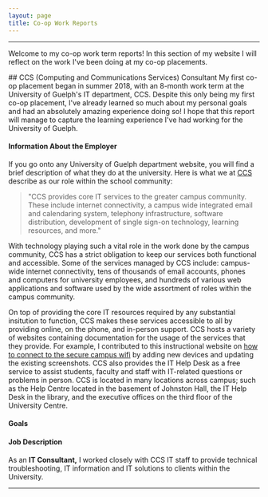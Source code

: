 ```yaml
---
layout: page
title: Co-op Work Reports
---
```

* * *
<p class="message">Welcome to my co-op work term reports! In this section of my website I will reflect on the work I've been doing at my co-op placements.</p>
## CCS (Computing and Communications Services) Consultant 
My first co-op placement began in summer 2018, with an 8-month work term at the University of Guelph's IT department, CCS. Despite this only being my first co-op placement, I've already learned so much about my personal goals and had an absolutely amazing experience doing so! I hope that this report will manage to capture the learning experience I've had working for the University of Guelph.

#### Information About the Employer

If you go onto any University of Guelph department website, you will find a brief description of what they do at the university. Here is what we at [CCS](https://www.uoguelph.ca/ccs/) describe as our role within the school community:

> "CCS provides core IT services to the greater campus community. These include internet connectivity, a campus wide integrated email and calendaring system, telephony infrastructure, software distribution, development of single sign-on technology, learning resources, and more."

With technology playing such a vital role in the work done by the campus community, CCS has a strict obligation to keep our services both functional and accessible. Some of the services managed by CCS include: campus-wide internet connectivity, tens of thousands of email accounts, phones and computers for university employees, and hundreds of various web applications and software used by the wide assortment of roles within the campus community. 

On top of providing the core IT resources required by any substantial insitution to function, CCS makes these services accessible to all by providing online, on the phone, and in-person support. CCS hosts a variety of websites containing documentation for the usage of the services that they provide. For example, I contributed to this instructional website on [how to connect to the secure campus wifi](https://www.uoguelph.ca/ccs/securewireless) by adding new devices and updating the existing screenshots. CCS also provides the IT Help Desk as a free service to assist students, faculty and staff with IT-related questions or problems in person. CCS is located in many locations across campus; such as the Help Centre located in the basement of Johnston Hall, the IT Help Desk in the library, and the executive offices on the third floor of the University Centre.

#### Goals



#### Job Description

As an <b>IT Consultant,</b> I worked closely with CCS IT staff to provide technical troubleshooting, IT information and IT solutions to clients within the University. 





* * *
